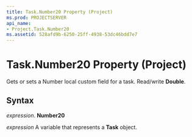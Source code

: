 ```yaml
---
title: Task.Number20 Property (Project)
ms.prod: PROJECTSERVER
api_name:
- Project.Task.Number20
ms.assetid: 528afd9b-6250-25ff-4938-53dc46bdd7e7
---
```



# Task.Number20 Property (Project)

Gets or sets a Number local custom field for a task. Read/write  **Double**.


## Syntax

 _expression_. **Number20**

 _expression_ A variable that represents a **Task** object.


